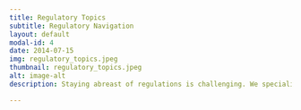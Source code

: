 ```yaml
---
title: Regulatory Topics
subtitle: Regulatory Navigation
layout: default
modal-id: 4
date: 2014-07-15
img: regulatory_topics.jpeg
thumbnail: regulatory_topics.jpeg
alt: image-alt
description: Staying abreast of regulations is challenging. We specialize in interpreting and implementing regulatory frameworks, helping clients maintain compliance with changing rules and minimizing risk of non-compliance.

---
```

